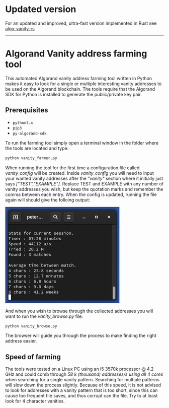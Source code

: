 
# Updated version
For an updated and improved, ultra-fast version implemented in Rust see [algo-vanity-rs](https://github.com/peterkrull/algo-vanity-rs)

---

# Algorand Vanity address farming tool

This automated Algorand vanity address farming tool written in Python makes it easy to look for a single or multiple interesting vanity addresses to be used on the Algorand blockchain. The tools require that the Algorand SDK for Python is installed to generate the public/private key pair.

## Prerequisites
* `python3.x`
* `pip3`
* `py-algorand-sdk`

To run the farming tool simply open a terminal window in the folder where the tools are located and type:
```bash
python vanity_farmer.py
```
When running the tool for the first time a configuration file called *vanity_config* will be created. Inside *vanity_config* you will need to input your wanted vanity addresses after the *"vanity"* section where it initially just says *["TEST","EXAMPLE"]*. Replace TEST and EXAMPLE with any number of vanity addresses you wish, but keep the quotation marks and remember the comma between each entry. When the config is updated, running the file again will should give the folloing output:

![vanity_farm_terminal](images/vanity_farm_terminal.png?raw=true)

And when you wish to browse through the collected addresses you will want to run the *vanity_browse.py* file:
```bash
python vanity_browse.py
```
The browser will guide you through the process to make finding the right address easier.

## Speed of farming

The tools were tested on a Linux PC using an i5 3570k processor @ 4.2 GHz and could comb through *58 k (thousand) addresses/s using all 4 cores* when searching for a single vanity pattern. Searching for multiple patterns will slow down the process slightly. Because of this speed, it is not advised to look for addresses with a vanity pattern that is too short, since this can cause too frequent file saves, and thus corrupt can the file. Try to at least look for 4 character vanities.

